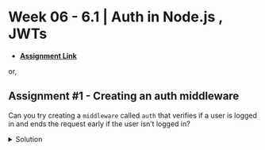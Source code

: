 # **Week 06 - 6.1 | Auth in Node.js , JWTs**


- [**Assignment Link**](https://petal-estimate-4e9.notion.site/Assignment-Creating-an-auth-middleware-bb126573a45742469fb9db0f02940186)

or, 

## Assignment #1 - Creating an auth middleware

Can you try creating a `middleware` called `auth` that verifies if a user is logged in and ends the request early if the user isn’t logged in?

<details>
<summary>Solution</summary>

```js
function auth(req, res, next) {
    const token = req.headers.authorization;

    if (token) {
        jwt.verify(token, JWT_SECRET, (err, decoded) => {
            if (err) {
                res.status(401).send({
                    message: "Unauthorized"
                })
            } else {
                req.user = decoded;
                next();
            }
        })
    } else {
        res.status(401).send({
            message: "Unauthorized"
        })
    }
}

app.get("/me", auth, (req, res) => {
    const user = req.user;

    res.send({
        username: user.username
    })
});
```
</details>